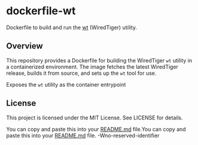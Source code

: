# dockerfile-wt

Dockerfile to build and run the [wt](https://source.wiredtiger.com/develop/wt.html) (WiredTiger) utility.

## Overview

This repository provides a Dockerfile for building the WiredTiger `wt` utility in a containerized environment. The image fetches the latest WiredTiger release, builds it from source, and sets up the `wt` tool for use.

Exposes the `wt` utility as the container entrypoint

## License
This project is licensed under the MIT License. See LICENSE for details.

You can copy and paste this into your [README.md](README.md) file.You can copy and paste this into your [README.md](README.md) file.
-Wno-reserved-identifier
